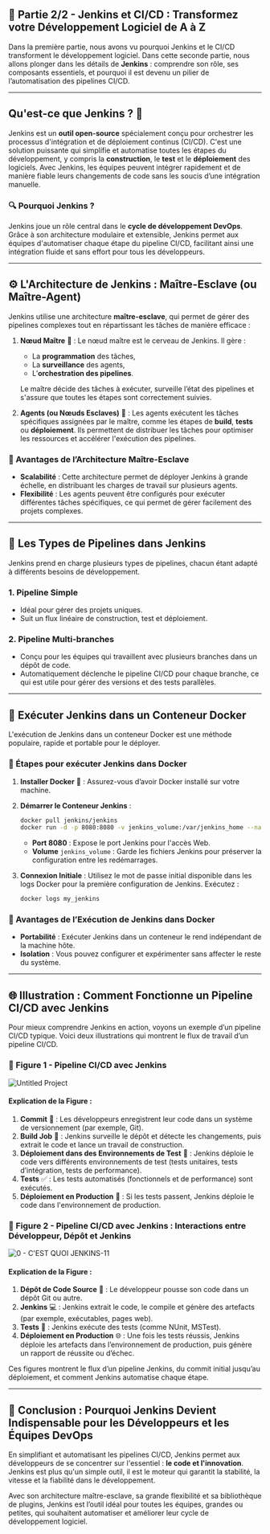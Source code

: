 ## 🚀 Partie 2/2 - Jenkins et CI/CD : Transformez votre Développement Logiciel de A à Z 


Dans la première partie, nous avons vu pourquoi Jenkins et le CI/CD transforment le développement logiciel. Dans cette seconde partie, nous allons plonger dans les détails de **Jenkins** : comprendre son rôle, ses composants essentiels, et pourquoi il est devenu un pilier de l’automatisation des pipelines CI/CD.

---

## Qu'est-ce que Jenkins ? 🤔

Jenkins est un **outil open-source** spécialement conçu pour orchestrer les processus d'intégration et de déploiement continus (CI/CD). C'est une solution puissante qui simplifie et automatise toutes les étapes du développement, y compris la **construction**, le **test** et le **déploiement** des logiciels. Avec Jenkins, les équipes peuvent intégrer rapidement et de manière fiable leurs changements de code sans les soucis d’une intégration manuelle.

### 🔍 Pourquoi Jenkins ?

Jenkins joue un rôle central dans le **cycle de développement DevOps**. Grâce à son architecture modulaire et extensible, Jenkins permet aux équipes d'automatiser chaque étape du pipeline CI/CD, facilitant ainsi une intégration fluide et sans effort pour tous les développeurs.

---

## ⚙️ L'Architecture de Jenkins : Maître-Esclave (ou Maître-Agent)

Jenkins utilise une architecture **maître-esclave**, qui permet de gérer des pipelines complexes tout en répartissant les tâches de manière efficace :

1. **Nœud Maître** 🧩 : Le nœud maître est le cerveau de Jenkins. Il gère :
   - La **programmation** des tâches,
   - La **surveillance** des agents,
   - L’**orchestration des pipelines**.
   
   Le maître décide des tâches à exécuter, surveille l’état des pipelines et s'assure que toutes les étapes sont correctement suivies.

2. **Agents (ou Nœuds Esclaves)** 🔗 : Les agents exécutent les tâches spécifiques assignées par le maître, comme les étapes de **build**, **tests** ou **déploiement**. Ils permettent de distribuer les tâches pour optimiser les ressources et accélérer l'exécution des pipelines.

### 🧩 Avantages de l’Architecture Maître-Esclave
- **Scalabilité** : Cette architecture permet de déployer Jenkins à grande échelle, en distribuant les charges de travail sur plusieurs agents.
- **Flexibilité** : Les agents peuvent être configurés pour exécuter différentes tâches spécifiques, ce qui permet de gérer facilement des projets complexes.

---

## 📂 Les Types de Pipelines dans Jenkins

Jenkins prend en charge plusieurs types de pipelines, chacun étant adapté à différents besoins de développement.

### 1. **Pipeline Simple**
   - Idéal pour gérer des projets uniques.
   - Suit un flux linéaire de construction, test et déploiement.
   
### 2. **Pipeline Multi-branches**
   - Conçu pour les équipes qui travaillent avec plusieurs branches dans un dépôt de code.
   - Automatiquement déclenche le pipeline CI/CD pour chaque branche, ce qui est utile pour gérer des versions et des tests parallèles.

---

## 🚢 Exécuter Jenkins dans un Conteneur Docker

L'exécution de Jenkins dans un conteneur Docker est une méthode populaire, rapide et portable pour le déployer.

### 📝 Étapes pour exécuter Jenkins dans Docker

1. **Installer Docker** 🐳 : Assurez-vous d’avoir Docker installé sur votre machine.
2. **Démarrer le Conteneur Jenkins** :
   ```bash
   docker pull jenkins/jenkins
   docker run -d -p 8080:8080 -v jenkins_volume:/var/jenkins_home --name my_jenkins jenkins/jenkins
   ```
   - **Port 8080** : Expose le port Jenkins pour l'accès Web.
   - **Volume** `jenkins_volume` : Garde les fichiers Jenkins pour préserver la configuration entre les redémarrages.
   
3. **Connexion Initiale** : Utilisez le mot de passe initial disponible dans les logs Docker pour la première configuration de Jenkins. Exécutez :
   ```bash
   docker logs my_jenkins
   ```

### 📌 Avantages de l’Exécution de Jenkins dans Docker
- **Portabilité** : Exécuter Jenkins dans un conteneur le rend indépendant de la machine hôte.
- **Isolation** : Vous pouvez configurer et expérimenter sans affecter le reste du système.

---

## 🌐 Illustration : Comment Fonctionne un Pipeline CI/CD avec Jenkins

Pour mieux comprendre Jenkins en action, voyons un exemple d’un pipeline CI/CD typique. Voici deux illustrations qui montrent le flux de travail d’un pipeline CI/CD.

### 🔄 Figure 1 - Pipeline CI/CD avec Jenkins

![Untitled Project](https://github.com/user-attachments/assets/ba7bc0c5-f4bc-4893-95b1-0f4b3ce4e594)

#### **Explication de la Figure :**
1. **Commit** 💾 : Les développeurs enregistrent leur code dans un système de versionnement (par exemple, Git).
2. **Build Job** 🔨 : Jenkins surveille le dépôt et détecte les changements, puis extrait le code et lance un travail de construction.
3. **Déploiement dans des Environnements de Test** 🧪 : Jenkins déploie le code vers différents environnements de test (tests unitaires, tests d’intégration, tests de performance).
4. **Tests** ✅ : Les tests automatisés (fonctionnels et de performance) sont exécutés.
5. **Déploiement en Production** 🚀 : Si les tests passent, Jenkins déploie le code dans l'environnement de production.

### 🔄 Figure 2 - Pipeline CI/CD avec Jenkins : Interactions entre Développeur, Dépôt et Jenkins

![0 - C'EST QUOI JENKINS-11](https://github.com/user-attachments/assets/65ac94ce-44d8-49a5-847c-7c37632d96d8)

#### **Explication de la Figure :**
1. **Dépôt de Code Source** 📂 : Le développeur pousse son code dans un dépôt Git ou autre.
2. **Jenkins** 💻 : Jenkins extrait le code, le compile et génère des artefacts (par exemple, exécutables, pages web).
3. **Tests** 🧪 : Jenkins exécute des tests (comme NUnit, MSTest).
4. **Déploiement en Production** 🌐 : Une fois les tests réussis, Jenkins déploie les artefacts dans l’environnement de production, puis génère un rapport de réussite ou d’échec.

Ces figures montrent le flux d’un pipeline Jenkins, du commit initial jusqu’au déploiement, et comment Jenkins automatise chaque étape.

---

## 🎯 Conclusion : Pourquoi Jenkins Devient Indispensable pour les Développeurs et les Équipes DevOps

En simplifiant et automatisant les pipelines CI/CD, Jenkins permet aux développeurs de se concentrer sur l'essentiel : **le code et l'innovation**. Jenkins est plus qu'un simple outil, il est le moteur qui garantit la stabilité, la vitesse et la fiabilité dans le développement.

Avec son architecture maître-esclave, sa grande flexibilité et sa bibliothèque de plugins, Jenkins est l’outil idéal pour toutes les équipes, grandes ou petites, qui souhaitent automatiser et améliorer leur cycle de développement logiciel.
